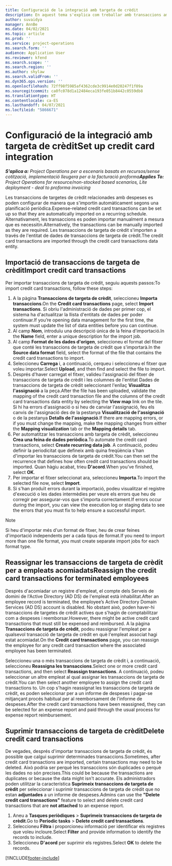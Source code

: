 ```yaml
---
title: Configuració de la integració amb targeta de crèdit
description: En aquest tema s'explica com treballar amb transaccions amb targetes de crèdit relacionades amb despeses.
author: suvaidya
manager: AnnBe
ms.date: 04/02/2021
ms.topic: article
ms.prod: ''
ms.service: project-operations
ms.search.form: ''
audience: Application User
ms.reviewer: kfend
ms.search.scope: ''
ms.search.region: ''
ms.author: shylaw
ms.search.validFrom: ''
ms.dyn365.ops.version: ''
ms.openlocfilehash: 72ff98f5985af4362cde3c9914e0d20247f1f09a
ms.sourcegitcommit: ca0fc078d1a12484eca193fe051b8442c0559db8
ms.translationtype: HT
ms.contentlocale: ca-ES
ms.lasthandoff: 04/07/2021
ms.locfileid: "5866671"
---
```

# <a name="set-up-credit-card-integration"></a><span data-ttu-id="1f02f-103">Configuració de la integració amb targeta de crèdit</span><span class="sxs-lookup"><span data-stu-id="1f02f-103">Set up credit card integration</span></span>

<span data-ttu-id="1f02f-104">_**S'aplica a:** Project Operations per a escenaris basats en recursos/sense cotització, implementació lleugera per a la facturació proforma_</span><span class="sxs-lookup"><span data-stu-id="1f02f-104">_**Applies To:** Project Operations for resource/non-stocked based scenarios, Lite deployment - deal to proforma invoicing_</span></span>

<span data-ttu-id="1f02f-105">Les transaccions de targetes de crèdit relacionades amb despeses es poden configurar de manera que s'importin automàticament segons una planificació periòdica.</span><span class="sxs-lookup"><span data-stu-id="1f02f-105">Expense-related credit card transactions can be set up so that they are automatically imported on a recurring schedule.</span></span> <span data-ttu-id="1f02f-106">Alternativament, les transaccions es poden importar manualment a mesura que es necessitin.</span><span class="sxs-lookup"><span data-stu-id="1f02f-106">Alternatively, the transactions can be manually imported as they are required.</span></span> <span data-ttu-id="1f02f-107">Les transaccions de targeta de crèdit s'importen a través de l'entitat de dades de transaccions de targeta de crèdit.</span><span class="sxs-lookup"><span data-stu-id="1f02f-107">The credit card transactions are imported through the credit card transactions data entity.</span></span>

## <a name="import-credit-card-transactions"></a><span data-ttu-id="1f02f-108">Importació de transaccions de targeta de crèdit</span><span class="sxs-lookup"><span data-stu-id="1f02f-108">Import credit card transactions</span></span>

<span data-ttu-id="1f02f-109">Per importar transaccions de targeta de crèdit, seguiu aquests passos:</span><span class="sxs-lookup"><span data-stu-id="1f02f-109">To import credit card transactions, follow these steps:</span></span>

1. <span data-ttu-id="1f02f-110">A la pàgina **Transaccions de targeta de crèdit**, seleccioneu **Importa transaccions**.</span><span class="sxs-lookup"><span data-stu-id="1f02f-110">On the **Credit card transactions** page, select **Import transactions**.</span></span> <span data-ttu-id="1f02f-111">Si obriu l'administració de dades per primer cop, el sistema ha d'actualitzar la llista d'entitats de dades per poder continuar.</span><span class="sxs-lookup"><span data-stu-id="1f02f-111">If you’re opening data management for the first time, the system must update the list of data entities before you can continue.</span></span>
2. <span data-ttu-id="1f02f-112">Al camp **Nom**, introduïu una descripció única de la feina d'importació.</span><span class="sxs-lookup"><span data-stu-id="1f02f-112">In the **Name** field, enter a unique description for the import job.</span></span>
3. <span data-ttu-id="1f02f-113">Al camp **Format de les dades d'origen**, seleccioneu el format del fitxer que conté les transaccions de targeta de crèdit que s'importarà.</span><span class="sxs-lookup"><span data-stu-id="1f02f-113">In the **Source data format** field, select the format of the file that contains the credit card transactions to import.</span></span>
4. <span data-ttu-id="1f02f-114">Seleccioneu **Carrega** i, a continuació, cerqueu i seleccioneu el fitxer que voleu importar.</span><span class="sxs-lookup"><span data-stu-id="1f02f-114">Select **Upload**, and then find and select the file to import.</span></span>
5. <span data-ttu-id="1f02f-115">Després d'haver carregat el fitxer, valideu l'assignació del fitxer de transaccions de targeta de crèdit i les columnes de l'entitat Dades de transaccions de targeta de crèdit seleccionant l'enllaç **Visualitza l'assignació** a la peça.</span><span class="sxs-lookup"><span data-stu-id="1f02f-115">After the file has been uploaded, validate the mapping of the credit card transaction file and the columns of the credit card transactions data entity by selecting the **View map** link on the tile.</span></span> <span data-ttu-id="1f02f-116">Si hi ha errors d'assignació o si heu de canviar l'assignació, feu els canvis de l'assignació des de la pestanya **Visualització de l'assignació** o de la pestanya **Detalls de l'assignació**.</span><span class="sxs-lookup"><span data-stu-id="1f02f-116">If there are mapping errors, or if you must change the mapping, make the mapping changes from either the **Mapping visualization** tab or the **Mapping details** tab.</span></span>
6. <span data-ttu-id="1f02f-117">Per automatitzar les transaccions amb targeta de crèdit, seleccioneu **Crea una feina de dades periòdica**.</span><span class="sxs-lookup"><span data-stu-id="1f02f-117">To automate the credit card transactions, select **Create recurring data job**.</span></span> <span data-ttu-id="1f02f-118">A continuació, podeu definir la periodicitat que defineix amb quina freqüència s'han d'importar les transaccions de targeta de crèdit.</span><span class="sxs-lookup"><span data-stu-id="1f02f-118">You can then set the recurrence that defines how often credit card transactions should be imported.</span></span> <span data-ttu-id="1f02f-119">Quan hàgiu acabat, trieu **D'acord**.</span><span class="sxs-lookup"><span data-stu-id="1f02f-119">When you’ve finished, select **OK**.</span></span>
7. <span data-ttu-id="1f02f-120">Per importar el fitxer seleccionat ara, seleccioneu **Importa**.</span><span class="sxs-lookup"><span data-stu-id="1f02f-120">To import the selected file now, select **Import**.</span></span>
8. <span data-ttu-id="1f02f-121">Si s'han produït errors durant la importació, podeu visualitzar el registre d'execució o les dades intermèdies per veure els errors que heu de corregir per assegurar-vos que s'importa correctament.</span><span class="sxs-lookup"><span data-stu-id="1f02f-121">If errors occur during the import, you can view the execution log or staging data to see the errors that you must fix to help ensure a successful import.</span></span>

> [!NOTE]
> <span data-ttu-id="1f02f-122">Si heu d'importar més d'un format de fitxer, heu de crear feines d'importació independents per a cada tipus de format.</span><span class="sxs-lookup"><span data-stu-id="1f02f-122">If you need to import more than one file format, you must create separate import jobs for each format type.</span></span>

## <a name="reassign-the-credit-card-transactions-for-terminated-employees"></a><span data-ttu-id="1f02f-123">Reassignar les transaccions de targeta de crèdit per a empleats acomiadats</span><span class="sxs-lookup"><span data-stu-id="1f02f-123">Reassign the credit card transactions for terminated employees</span></span>

<span data-ttu-id="1f02f-124">Després d'acomiadar un registre d'empleat, el compte dels Serveis de domini de l'Active Directory (AD DS) de l'empleat està inhabilitat.</span><span class="sxs-lookup"><span data-stu-id="1f02f-124">After an employee record is terminated, the employee’s Active Directory Domain Services (AD DS) account is disabled.</span></span> <span data-ttu-id="1f02f-125">No obstant això, poden haver-hi transaccions de targetes de crèdit actives que s'hagin de comptabilitzar com a despeses i reemborsar.</span><span class="sxs-lookup"><span data-stu-id="1f02f-125">However, there might be active credit card transactions that must still be expensed and reimbursed.</span></span> <span data-ttu-id="1f02f-126">A la pàgina **Transaccions de targeta de crèdit**, podeu reassignar l'empleat per a qualsevol transacció de targeta de crèdit en què l'empleat associat hagi estat acomiadat.</span><span class="sxs-lookup"><span data-stu-id="1f02f-126">On the **Credit card transactions** page, you can reassign the employee for any credit card transaction where the associated employee has been terminated.</span></span>

<span data-ttu-id="1f02f-127">Seleccioneu una o més transaccions de targeta de crèdit i, a continuació, seleccioneu **Reassigna les transaccions**.</span><span class="sxs-lookup"><span data-stu-id="1f02f-127">Select one or more credit card transactions, and then select **Reassign transactions**.</span></span> <span data-ttu-id="1f02f-128">A continuació, podeu seleccionar un altre empleat al qual assignar les transaccions de targeta de crèdit.</span><span class="sxs-lookup"><span data-stu-id="1f02f-128">You can then select another employee to assign the credit card transactions to.</span></span> <span data-ttu-id="1f02f-129">Un cop s'hagin reassignat les transaccions de targeta de crèdit, es poden seleccionar per a un informe de despeses i pagar-se mitjançant procés habitual per al reemborsament de l'informe de despeses.</span><span class="sxs-lookup"><span data-stu-id="1f02f-129">After the credit card transactions have been reassigned, they can be selected for an expense report and paid through the usual process for expense report reimbursement.</span></span>

## <a name="delete-credit-card-transactions"></a><span data-ttu-id="1f02f-130">Suprimir transaccions de targeta de crèdit</span><span class="sxs-lookup"><span data-stu-id="1f02f-130">Delete credit card transactions</span></span> 

<span data-ttu-id="1f02f-131">De vegades, després d'importar transaccions de targeta de crèdit, és possible que calgui suprimir determinades transaccions.</span><span class="sxs-lookup"><span data-stu-id="1f02f-131">Sometimes, after credit card transactions are imported, certain transactions may need to be deleted.</span></span> <span data-ttu-id="1f02f-132">Això podria ser perquè les transaccions són duplicades o perquè les dades no són precises.</span><span class="sxs-lookup"><span data-stu-id="1f02f-132">This could be because the transactions are duplicates or because the data might isn't accurate.</span></span> <span data-ttu-id="1f02f-133">Els administradors poden utilitzar la característica **Suprimeix transaccions de targeta de crèdit** per seleccionar i suprimir transaccions de targeta de crèdit que no estan **adjuntades** a un informe de despeses.</span><span class="sxs-lookup"><span data-stu-id="1f02f-133">Admins can use the **"Delete credit card transactions"** feature to select and delete credit card transactions that are **not attached** to an expense report.</span></span> 

1. <span data-ttu-id="1f02f-134">Aneu a **Tasques periòdiques** > **Suprimeix transaccions de targeta de crèdit**.</span><span class="sxs-lookup"><span data-stu-id="1f02f-134">Go to **Periodic tasks** > **Delete credit card transactions**.</span></span>
2. <span data-ttu-id="1f02f-135">Seleccioneu **Filtra** i proporcioneu informació per identificar els registres que voleu incloure.</span><span class="sxs-lookup"><span data-stu-id="1f02f-135">Select **Filter** and provide information to identify the records to include.</span></span>
3. <span data-ttu-id="1f02f-136">Seleccioneu **D'acord** per suprimir els registres.</span><span class="sxs-lookup"><span data-stu-id="1f02f-136">Select **OK** to delete the records.</span></span> 

[!INCLUDE[footer-include](../includes/footer-banner.md)]
